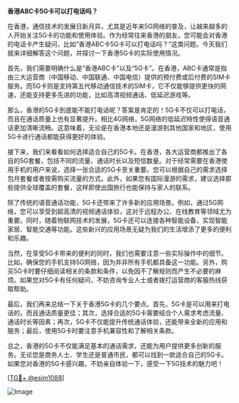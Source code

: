 **香港ABC卡5G卡可以打电话吗？**

在香港，通信技术的发展日新月异，尤其是近年来5G网络的普及，让越来越多的人开始关注5G卡的功能和使用体验。作为经常往来香港的朋友，您可能会对香港的电话卡产生疑问，比如“香港ABC卡5G卡可以打电话吗？”这类问题。今天我们就来详细解答这个问题，并探讨一下香港5G卡的实际使用情况。

首先，我们需要明确什么是“香港ABC卡”以及“5G卡”。在香港，ABC卡通常是指由三大运营商（中国移动、中国联通、中国电信）提供的预付费或后付费的SIM卡服务。而5G卡则是支持第五代移动通信技术的SIM卡，它不仅能够提供更快的网速，还能支持更多先进的功能，比如高清视频通话、低延迟游戏等。

那么，香港的5G卡到底能不能打电话呢？答案是肯定的！5G卡不仅可以打电话，而且在通话质量上也有显著提升。相比4G网络，5G网络的低延迟特性使得语音通话更加清晰流畅。这意味着，无论是在香港本地还是漫游到其他国家和地区，使用5G卡进行通话都能获得更好的体验。

接下来，我们来看看如何选择适合自己的5G卡。在香港，各大运营商都推出了各自的5G套餐，包括不同的流量、通话时长以及短信数量。对于经常需要在香港使用手机的用户来说，选择一张合适的5G卡至关重要。您可以根据自己的需求选择包月套餐或者按需购买流量的方式。此外，如果您有国际漫游的需求，建议选择那些提供全球覆盖的套餐，这样即使出国旅行也能保持与家人的联系。

除了传统的语音通话功能，5G卡还带来了许多新的应用场景。例如，通过5G网络，您可以享受到超高清的视频通话体验，这对于远程办公、在线教育等领域尤为重要。同时，随着物联网技术的发展，5G卡还可以连接各种智能设备，实现智能家居、智能交通等功能。这些新兴的应用场景无疑为我们的生活增添了更多的便利和乐趣。

当然，在享受5G卡带来的便利的同时，我们也需要注意一些实际操作中的细节。比如，确保您的手机支持5G网络，因为并非所有手机都具备这一功能。另外，购买5G卡时要仔细阅读相关的条款和条件，以免因不了解规则而产生不必要的麻烦。如果您对5G卡有任何疑问，不妨咨询专业人士或者拨打运营商的客服热线获取帮助。

最后，我们再来总结一下关于香港5G卡的几个要点。首先，5G卡是可以用来打电话的，而且通话质量更佳；其次，选择合适的5G卡需要结合个人需求考虑流量、通话时长等因素；再次，5G卡不仅能提升传统通话体验，还能带来全新的应用和服务；最后，使用5G卡时要注意手机兼容性和了解相关条款。

总之，香港的5G卡不仅能满足基本的通话需求，还能为用户提供更多创新的服务。无论您是商务人士、学生还是普通市民，都可以找到一款适合自己的5G卡。如果您对香港的5G卡感兴趣，不妨亲自体验一下，感受一下5G技术的魅力吧！

[[TG💪+ @esim1088](https://t.me/s/esim1088)]

![Image](https://i.postimg.cc/4NQfJmqS/Snipaste-2025-05-13-00-14-12.png)